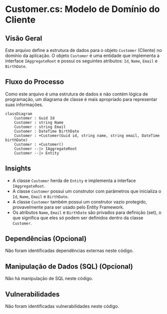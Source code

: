 # Customer.cs: Modelo de Domínio do Cliente

## Visão Geral
Este arquivo define a estrutura de dados para o objeto `Customer` (Cliente) no domínio da aplicação. O objeto `Customer` é uma entidade que implementa a interface `IAggregateRoot` e possui os seguintes atributos: `Id`, `Name`, `Email` e `BirthDate`.

## Fluxo do Processo
Como este arquivo é uma estrutura de dados e não contém lógica de programação, um diagrama de classe é mais apropriado para representar suas informações.

```mermaid
classDiagram
    Customer : Guid Id
    Customer : string Name
    Customer : string Email
    Customer : DateTime BirthDate
    Customer : +Customer(Guid id, string name, string email, DateTime birthDate)
    Customer : +Customer()
    Customer --|> IAggregateRoot
    Customer --|> Entity
```

## Insights
- A classe `Customer` herda de `Entity` e implementa a interface `IAggregateRoot`.
- A classe `Customer` possui um construtor com parâmetros que inicializa o `Id`, `Name`, `Email` e `BirthDate`.
- A classe `Customer` também possui um construtor vazio protegido, provavelmente para ser usado pelo Entity Framework.
- Os atributos `Name`, `Email` e `BirthDate` são privados para definição (set), o que significa que eles só podem ser definidos dentro da classe `Customer`.

## Dependências (Opcional)
Não foram identificadas dependências externas neste código.

## Manipulação de Dados (SQL) (Opcional)
Não há manipulação de SQL neste código.

## Vulnerabilidades
Não foram identificadas vulnerabilidades neste código.